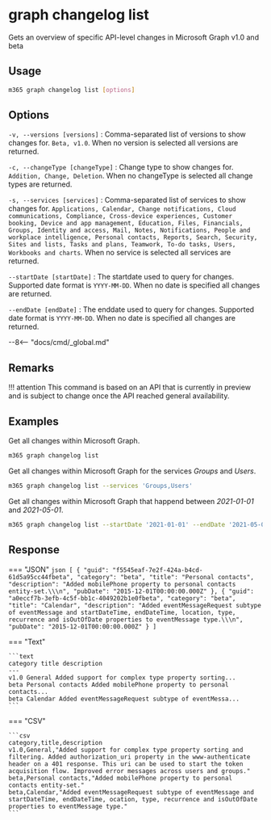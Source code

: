 # graph changelog list

Gets an overview of specific API-level changes in Microsoft Graph v1.0 and beta

## Usage

```sh
m365 graph changelog list [options]
```

## Options

`-v, --versions [versions]`
: Comma-separated list of versions to show changes for. `Beta, v1.0`. When no version is selected all versions are returned.

`-c, --changeType [changeType]`
: Change type to show changes for. `Addition, Change, Deletion`. When no changeType is selected all change types are returned.

`-s, --services [services]`
: Comma-separated list of services to show changes for. `Applications, Calendar, Change notifications, Cloud communications, Compliance, Cross-device experiences, Customer booking, Device and app management, Education, Files, Financials, Groups, Identity and access, Mail, Notes, Notifications, People and workplace intelligence, Personal contacts, Reports, Search, Security, Sites and lists, Tasks and plans, Teamwork, To-do tasks, Users, Workbooks and charts`. When no service is selected all services are returned.

`--startDate [startDate]`
: The startdate used to query for changes. Supported date format is `YYYY-MM-DD`. When no date is specified all changes are returned.

`--endDate [endDate]`
: The enddate used to query for changes. Supported date format is `YYYY-MM-DD`. When no date is specified all changes are returned.

--8<-- "docs/cmd/_global.md"

## Remarks

!!! attention
    This command is based on an API that is currently in preview and is subject to change once the API reached general availability.

## Examples

Get all changes within Microsoft Graph.

```sh
m365 graph changelog list
```

Get all changes within Microsoft Graph for the services _Groups_ and _Users_.

```sh
m365 graph changelog list --services 'Groups,Users'
```

Get all changes within Microsoft Graph that happend between _2021-01-01_ and _2021-05-01_.

```sh
m365 graph changelog list --startDate '2021-01-01' --endDate '2021-05-01'
```

## Response


=== "JSON"
    ```json
    [
      {
        "guid": "f5545eaf-7e2f-424a-b4cd-61d5a95cc44fbeta",
        "category": "beta",
        "title": "Personal contacts",
        "description": "Added mobilePhone property to personal contacts entity-set.\\\n",
        "pubDate": "2015-12-01T00:00:00.000Z"
      },
      {
        "guid": "a0eccf7b-3efb-4c5f-bb1c-4049202b1e0fbeta",
        "category": "beta",
        "title": "Calendar",
        "description": "Added eventMessageRequest subtype of eventMessage and startDateTime, endDateTime, location, type, recurrence and isOutOfDate properties to eventMessage type.\\\n",
        "pubDate": "2015-12-01T00:00:00.000Z"
      }
    ]
    ```

=== "Text"

    ```text
    category title description
    ---
    v1.0 General Added support for complex type property sorting...
    beta Personal contacts Added mobilePhone property to personal contacts...
    beta Calendar Added eventMessageRequest subtype of eventMessa...
    ```

=== "CSV"

    ```csv
    category,title,description
    v1.0,General,"Added support for complex type property sorting and filtering. Added authorization_uri property in the www-authenticate header on a 401 response. This uri can be used to start the token acquisition flow. Improved error messages across users and groups."
    beta,Personal contacts,"Added mobilePhone property to personal contacts entity-set."
    beta,Calendar,"Added eventMessageRequest subtype of eventMessage and startDateTime, endDateTime, ocation, type, recurrence and isOutOfDate properties to eventMessage type."
    ```
